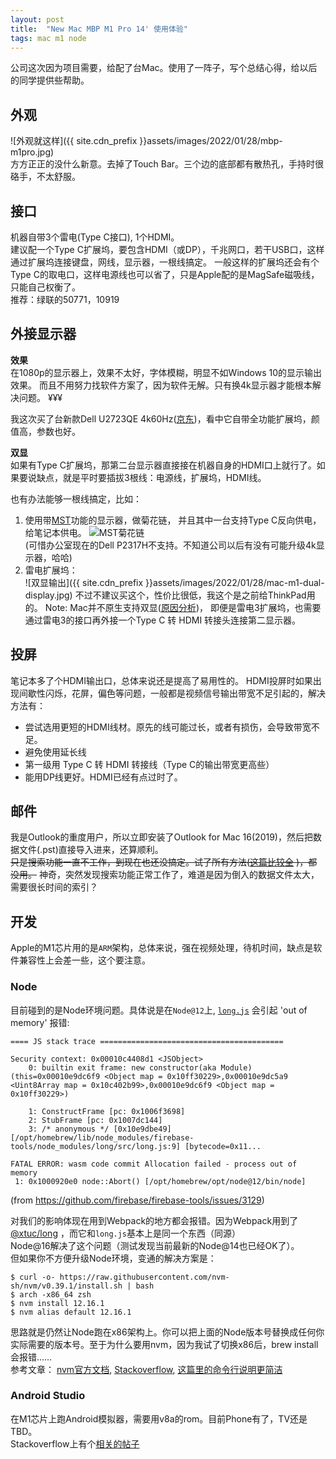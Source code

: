 ```yaml
---
layout: post
title:  "New Mac MBP M1 Pro 14' 使用体验"
tags: mac m1 node
---
```

公司这次因为项目需要，给配了台Mac。使用了一阵子，写个总结心得，给以后的同学提供些帮助。  

## 外观
![外观就这样]({{ site.cdn_prefix }}assets/images/2022/01/28/mbp-m1pro.jpg)  
方方正正的没什么新意。去掉了Touch Bar。三个边的底部都有散热孔，手持时很硌手，不太舒服。  

## 接口  
机器自带3个雷电(Type C接口), 1个HDMI。  
建议配一个Type C扩展坞，要包含HDMI（或DP），千兆网口，若干USB口，这样通过扩展坞连接键盘，网线，显示器，一根线搞定。
一般这样的扩展坞还会有个Type C的取电口，这样电源线也可以省了，只是Apple配的是MagSafe磁吸线，只能自己权衡了。  
推荐：绿联的50771，10919

## 外接显示器
**效果**  
在1080p的显示器上，效果不太好，字体模糊，明显不如Windows 10的显示输出效果。
而且不用努力找软件方案了，因为软件无解。只有换4k显示器才能根本解决问题。 ¥¥¥  

我这次买了台新款Dell U2723QE 4k60Hz([京东](https://item.jd.com/10044414530485.html))，看中它自带全功能扩展坞，颜值高，参数也好。

**双显**  
如果有Type C扩展坞，那第二台显示器直接接在机器自身的HDMI口上就行了。如果要说缺点，就是平时要插拔3根线：电源线，扩展坞，HDMI线。  

也有办法能够一根线搞定，比如：
1. 使用带[MST](https://www.dell.com/support/kbdoc/zh-cn/000128707/how-to-daisy-chain-multiple-monitors-using-displayport-multi-stream-transport-mst)功能的显示器，做菊花链，
   并且其中一台支持Type C反向供电，给笔记本供电。
   ![MST菊花链](https://supportkb.dell.com/img/ka02R000000krG2QAI/ka02R000000krG2QAI_zh_CN_2.jpeg)  
   (可惜办公室现在的Dell P2317H不支持。不知道公司以后有没有可能升级4k显示器，哈哈)
2. 雷电扩展坞：  
   ![双显输出]({{ site.cdn_prefix }}assets/images/2022/01/28/mac-m1-dual-display.jpg)
   不过不建议买这个，性价比很低，我这个是之前给ThinkPad用的。
   Note: Mac并不原生支持双显([原因分析](https://blog.sharpbai.com/2020/08/macos%E4%B8%BA%E4%BD%95%E4%BD%BF%E7%94%A8%E4%B8%8D%E4%BA%86%E5%8F%8C%E6%98%BE%E7%A4%BA%E8%BE%93%E5%87%BA%E7%9A%84%E9%9B%B7%E7%94%B53%E6%89%A9%E5%B1%95%E5%9D%9E/))，
   即便是雷电3扩展坞，也需要通过雷电3的接口再外接一个Type C 转 HDMI 转接头连接第二显示器。

## 投屏
笔记本多了个HDMI输出口，总体来说还是提高了易用性的。
HDMI投屏时如果出现间歇性闪烁，花屏，偏色等问题，一般都是视频信号输出带宽不足引起的，解决方法有：
* 尝试选用更短的HDMI线材。原先的线可能过长，或者有损伤，会导致带宽不足。
* 避免使用延长线
* 第一级用 Type C 转 HDMI 转接线（Type C的输出带宽更高些）
* 能用DP线更好。HDMI已经有点过时了。

## 邮件
我是Outlook的重度用户，所以立即安装了Outlook for Mac 16(2019)，然后把数据文件(.pst)直接导入进来，还算顺利。  
~~只是搜索功能一直不工作，到现在也还没搞定。试了所有方法([这篇比较全](https://www.yundongfang.com/Yun112079.html) )，都没用。~~
神奇，突然发现搜索功能正常工作了，难道是因为倒入的数据文件太大，需要很长时间的索引？

## 开发
Apple的M1芯片用的是`ARM`架构，总体来说，强在视频处理，待机时间，缺点是软件兼容性上会差一些，这个要注意。
### Node
目前碰到的是Node环境问题。具体说是在`Node@12`上, [`long.js`](https://www.npmjs.com/package/long) 会引起 'out of memory' 报错:
```
==== JS stack trace =========================================

Security context: 0x00010c4408d1 <JSObject>
    0: builtin exit frame: new constructor(aka Module)(this=0x00010e9dc6f9 <Object map = 0x10ff30229>,0x00010e9dc5a9 <Uint8Array map = 0x10c402b99>,0x00010e9dc6f9 <Object map = 0x10ff30229>)

    1: ConstructFrame [pc: 0x1006f3698]
    2: StubFrame [pc: 0x1007dc144]
    3: /* anonymous */ [0x10e9dbe49] [/opt/homebrew/lib/node_modules/firebase-tools/node_modules/long/src/long.js:9] [bytecode=0x11...

FATAL ERROR: wasm code commit Allocation failed - process out of memory
 1: 0x1000920e0 node::Abort() [/opt/homebrew/opt/node@12/bin/node]
```
(from https://github.com/firebase/firebase-tools/issues/3129)

对我们的影响体现在用到Webpack的地方都会报错。因为Webpack用到了[@xtuc/long](https://www.npmjs.com/package/@xtuc/long) ，而它和`long.js`基本上是同一个东西（同源）  
Node@16解决了这个问题（测试发现当前最新的Node@14也已经OK了）。  
但如果你不方便升级Node环境，变通的解决方案是：
```
$ curl -o- https://raw.githubusercontent.com/nvm-sh/nvm/v0.39.1/install.sh | bash
$ arch -x86_64 zsh
$ nvm install 12.16.1
$ nvm alias default 12.16.1
```
思路就是仍然让Node跑在x86架构上。你可以把上面的Node版本号替换成任何你实际需要的版本号。至于为什么要用nvm，因为我试了切换x86后，brew install会报错……  
参考文章：
[nvm官方文档](https://github.com/nvm-sh/nvm#macos-troubleshooting),
[Stackoverflow](https://stackoverflow.com/questions/65856300/wasm-code-commit-allocation-failed-process-out-of-memory),
[这篇里的命令行说明更简洁](https://www.jurnalanas.com/node-js-mac-m1/)

### Android Studio
在M1芯片上跑Android模拟器，需要用v8a的rom。目前Phone有了，TV还是TBD。  
Stackoverflow上有个[相关的帖子](https://stackoverflow.com/questions/64907154/android-studio-emulator-on-macos-with-arm-cpu-m1)

